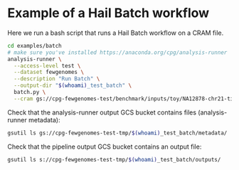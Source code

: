 # Example of a Hail Batch workflow

Here we run a bash script that runs a Hail Batch workflow on a CRAM file.

```bash
cd examples/batch
# make sure you've installed https://anaconda.org/cpg/analysis-runner
analysis-runner \
  --access-level test \
  --dataset fewgenomes \
  --description "Run Batch" \
  --output-dir "$(whoami)_test_batch" \
  batch.py \
  --cram gs://cpg-fewgenomes-test/benchmark/inputs/toy/NA12878-chr21-tiny.cram
```

Check that the analysis-runner output GCS bucket contains
files (analysis-runner metadata):

```bash
gsutil ls gs://cpg-fewgenomes-test-tmp/$(whoami)_test_batch/metadata/
```

Check that the pipeline output GCS bucket contains an output file:

```bash
gsutil ls s://cpg-fewgenomes-test-tmp/$(whoami)_test_batch/outputs/
```
